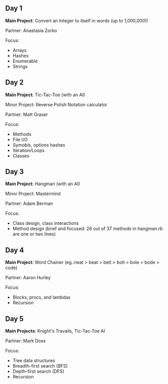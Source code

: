 Day 1
---
**Main Project**: Convert an Integer to itself in words (up to 1,000,000!)

Partner: Anastasia Zorko

Focus:

* Arrays
* Hashes
* Enumerable
* Strings

Day 2
---
**Main Project**: Tic-Tac-Toe (with an AI)

Minor Project: Reverse Polish Notation calculator

Partner: Matt Graser

Focus:

* Methods
* File I/O
* Symobls, options hashes
* Iteration/Loops
* Classes

Day 3
---
**Main Project**: Hangman (with an AI)

Minor Project: Mastermind

Partner: Adam Berman

Focus:

* Class design, class interactions
* Method design (brief and focused: 28 out of 37 methods in hangman.rb are one or two lines)

Day 4
---
**Main Project**: Word Chainer (eg.:neat > beat > belt > bolt > bole > bode > code)

Partner: Aaron Hurley

Focus:

* Blocks, procs, and lambdas
* Recursion

Day 5
---
**Main Projects**: Knight's Travails, Tic-Tac-Toe AI

Partner: Mark Doss

Focus:

* Tree data structures
* Breadth-first search (BFS)
* Depth-first search (DFS)
* Recursion